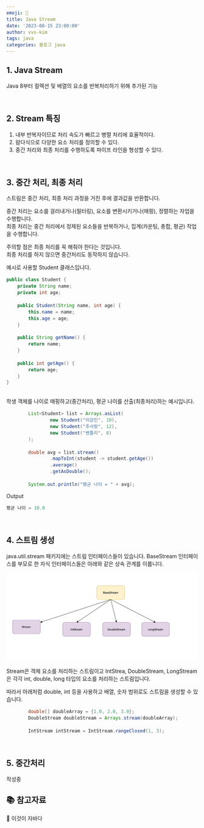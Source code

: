 ```yaml
---
emoji: 🧬
title: Java Stream
date: '2023-08-15 23:00:00'
author: vvs-kim
tags: java
categories: 블로그 java
---
```


## 1. Java Stream

Java 8부터 컬렉션 및 배열의 요소를 반복처리하기 위해 추가된 기능

<br>

## 2. Stream 특징

1. 내부 반복자이므로 처리 속도가 빠르고 병렬 처리에 효율적이다.
2. 람다식으로 다양한 요소 처리를 정의할 수 있다.
3. 중간 처리와 최종 처리를 수행하도록 파이프 라인을 형성할 수 있다.

<br>

## 3. 중간 처리, 최종 처리

스트림은 중간 처리, 최종 처리 과정을 거친 후에 결과값을 반환합니다.

중간 처리는 요소를 걸러내거나(필터링), 요소를 변환시키거나(매핑), 정렬하는 자업을 수행합니다.
<br>
최종 처리는 중간 처리에서 정제된 요소들을 반복하거나, 집계(카운팅, 총합, 평균) 작업을 수행합니다.

주의할 점은 최종 처리를 꼭 해줘야 한다는 것입니다.
<br>
최종 처리를 하지 않으면 중간처리도 동작하지 않습니다.

예시로 사용할 Student 클래스입니다.

```java
public class Student {
    private String name;
    private int age;

    public Student(String name, int age) {
        this.name = name;
        this.age = age;
    }

    public String getName() {
        return name;
    }

    public int getAge() {
        return age;
    }
}

```

<br>
학생 객체를 나이로 매핑하고(중간처리), 평균 나이를 산출(최종처리)하는 예시입니다.

```java
		List<Student> list = Arrays.asList(
				new Student("이강인", 10),
				new Student("추사랑", 12),
				new Student("벤틀리", 8)
		);

		double avg = list.stream()
				.mapToInt(student -> student.getAge())
				.average()
				.getAsDouble();

		System.out.println("평균 나이 = " + avg);
```

Output

```java
평균 나이 = 10.0
```

<br>

## 4. 스트림 생성

java.util.stream 패키지에는 스트림 인터페이스들이 있습니다. BaseStream 인터페이스를 부모로 한 자식 인터페이스들은 아래와 같은 상속 관계를 이룹니다.
<br>

![](./base_stream.webp)

Stream은 객체 요소를 처리하는 스트림이고 IntStrea, DoubleStream, LongStream 은 각각 int, double, long 타입의 요소를 처리하는 스트림입니다.
<br>

따라서 아래처럼 double, int 등을 사용하고 배열, 숫자 범위로도 스트림을 생성할 수 있습니다.

```java
		double[] doubleArray = {1.0, 2.0, 3.0};
		DoubleStream doubleStream = Arrays.stream(doubleArray);

		IntStream intStream = IntStream.rangeClosed(1, 3);
```

<br>

## 5. 중간처리

작성중

## 📚 참고자료

📘 이것이 자바다

<!-- [Set in Java](https://www.javatpoint.com/set-in-java) -->

```toc

```
